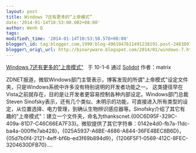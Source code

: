 ```yaml
--- 
layout: post 
title: Windows 7还有更多的“上帝模式” 
date:'2014-01-14T10:53:00.002+08:00' 
author: Wenh Q
tags:
modified\_time: '2014-01-14T10:53:58.578+08:00' 
blogger\_id: tag:blogger.com,1999:blog-4961947611491238191.post-2483897989832516101
blogger\_orig\_url: http://binaryware.blogspot.com/2014/01/windows-7.html
--- 
```

[Windows
7还有更多的"上帝模式"](http://solidot.org/article.pl?sid=10/01/07/067244&from=rss) 
 于 10-1-6 通过 [Solidot](http://solidot.org/) 作者：matrix



ZDNET报道，微软Windows部门主管表示，博客发现的所谓"上帝模式"设定文件夹，只是Windows系统中许多没有特别说明的开发者功能之一。
这类捷径早在Vista之前就存在，目的是让开发者更容易控制各种内部设定。Windows部门总裁Steven
Sinofsky表示，还有几个类似、未明示的功能，可直接进入所有类型的设定，从位置选择、电力管理，到确认生物辨识感应器等。Sinofsky介绍了其它有趣的"上帝模式"：建立一个文件夹，命名为thankscnet.{00C6D95F-329C-409a-81D7-C46C66EA7F33}。微软提供了其它字符串：0142e4d0-fb7a-11dc-ba4a-000ffe7ab428}，{025A5937-A6BE-4686-A844-36FE4BEC8B6D}，{05d7b0f4-2121-4eff-bf6b-ed3f69b894d9}，{1206F5F1-0569-412C-8FEC-3204630DFB70}....


